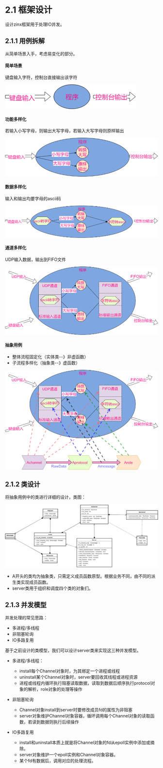 # 2.1 框架设计

设计zinx框架用于处理IO并发。

## 2.1.1 用例拆解

从简单场景入手，考虑易变化的部分。

#### 简单场景

键盘输入字符，控制台直接输出该字符

![](/assets/简单场景.png)

#### 功能多样化

若输入小写字母，则输出大写字母，若输入大写字母则原样输出

![](/assets/功能多样化.png)

#### 数据多样化

输入和输出均要字母的ascii码

![](/assets/数据多样化.png)

#### 通道多样化

UDP输入数据，输出到FIFO文件

![](/assets/通道多样化.png)

#### 抽象用例

+ 整体流程固定化（实体类--》非虚函数）
+ 子流程多样化（抽象类--》虚函数）

![](/assets/抽象用例.png)


## 2.1.2 类设计

将抽象用例中的类进行详细的设计，类图：

![](/assets/类图.png)

+ A开头的类均为抽象类，只需定义成员函数原型。根据业务不同，由不同的派生类实现成员函数。
+ server类用于组织和调度四个类的对象们。

## 2.1.3 并发模型

并发处理的常见思路：

+ 多进程/多线程
+ 非阻塞轮询
+ IO多路复用

基于之前设计的类模型，我们可以设计server类来实现这三种并发模型。

+ 多进程/多线程：

  - install每个Channel对象时，为其绑定一个进程或线程
  - uninstall某个Channel对象时，server要回收其线程或进程资源
  - 进程或线程内循环执行阻塞读取数据，读取到数据后顺序执行protocol对象的解析，role对象的处理等操作

+ 非阻塞轮询

  - Channel对象install到server时要修改成员fd的属性为非阻塞
  - server对象维护Channel对象容器，循环调用每个Channel对象的读取函数，若读到数据则执行后续操作

+ IO多路复用

  - install和uninstall本质上就是将Channel对象的fd从epoll实例中添加或摘除。
  - server对象维护一个epoll实例和Channel对象容器。
  - 某个fd有数据后，调用对应的处理流程。


